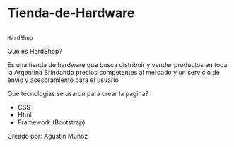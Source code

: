 # Tienda-de-Hardware
                                                                   HardShop

Que es HardShop?

Es una tienda de hardware que busca distribuir y vender productos en toda la Argentina Brindando precios competentes al mercado y un servicio de envio y acesoramiento para el usuario 

Que tecnologias se usaron para crear la pagina?

* CSS
* Html
* Framework (Bootstrap)

Creado por:
Agustin Muñoz
